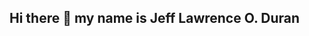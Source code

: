 ## Hi there 👋 my name is Jeff Lawrence O. Duran

<!--
**jefflawrenceobnialaduran25/jefflawrenceobnialaduran25** is a ✨ _special_ ✨ repository because its `README.md` (this file) appears on your GitHub profile.

Here are some ideas to get you started:

🔭 I’m currently working on this assignment and a game with my team
🌱 I’m currently learning pixel art and programming
👯 I’m looking to collaborate on creating games
🤔 I’m looking for help with programming on C#
💬 Ask me about anything
📫 How to reach me: jefflawrenceobniala.duran25@bicol-u.edu.ph
😄 Pronouns: He/Him/Heehee
⚡ Fun fact: I think cats and capybaras are cute
-->
